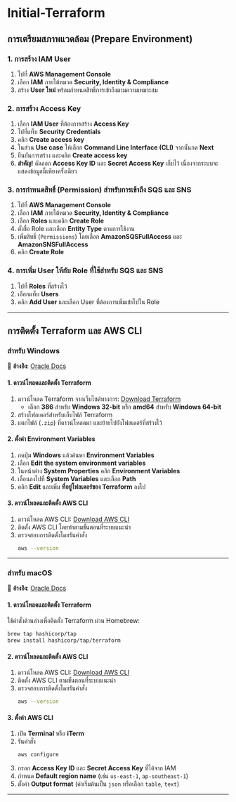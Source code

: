 # Initial-Terraform

## การเตรียมสภาพแวดล้อม (Prepare Environment)

### 1. การสร้าง IAM User
1. ไปที่ **AWS Management Console**
2. เลือก **IAM** ภายใต้หมวด **Security, Identity & Compliance**
3. สร้าง **User ใหม่** พร้อมกำหนดสิทธิ์การเข้าถึงตามความเหมาะสม

### 2. การสร้าง Access Key
1. เลือก **IAM User** ที่ต้องการสร้าง **Access Key**
2. ไปที่แท็บ **Security Credentials**
3. คลิก **Create access key**
4. ในส่วน **Use case** ให้เลือก **Command Line Interface (CLI)** จากนั้นกด **Next**
5. ยืนยันการสร้าง และคลิก **Create access key**
6. **สำคัญ!** คัดลอก **Access Key ID** และ **Secret Access Key** เก็บไว้ เนื่องจากระบบจะแสดงข้อมูลนี้เพียงครั้งเดียว

### 3. การกำหนดสิทธิ์ (Permission) สำหรับการเข้าถึง SQS และ SNS
1. ไปที่ **AWS Management Console**
2. เลือก **IAM** ภายใต้หมวด **Security, Identity & Compliance**
3. เลือก **Roles** และคลิก **Create Role**
4. ตั้งชื่อ Role และเลือก **Entity Type** ตามการใช้งาน
5. เพิ่มสิทธิ์ (`Permissions`) โดยเลือก **AmazonSQSFullAccess** และ **AmazonSNSFullAccess**
6. คลิก **Create Role**

### 4. การเพิ่ม User ให้กับ Role ที่ใช้สำหรับ SQS และ SNS
1. ไปที่ **Roles** ที่สร้างไว้
2. เลือกแท็บ **Users**
3. คลิก **Add User** และเลือก User ที่ต้องการเพิ่มเข้าไปใน Role

---

## การติดตั้ง Terraform และ AWS CLI

### สำหรับ Windows  
📌 **อ้างอิง**: [Oracle Docs](https://docs.oracle.com/en/solutions/infrastructure-components-to-deploy-peoplesoft/ebs-configuring-terraform-windows-systems.html#GUID-6DD1EC34-3052-45C1-8196-7F07C47ACD74)

#### 1. ดาวน์โหลดและติดตั้ง Terraform
1. ดาวน์โหลด Terraform จากเว็บไซต์ทางการ: [Download Terraform](https://developer.hashicorp.com/terraform/install#windows)  
   - เลือก **386** สำหรับ **Windows 32-bit** หรือ **amd64** สำหรับ **Windows 64-bit**
2. สร้างโฟลเดอร์สำหรับเก็บไฟล์ Terraform
3. แตกไฟล์ (`.zip`) ที่ดาวน์โหลดมา และย้ายไปยังโฟลเดอร์ที่สร้างไว้

#### 2. ตั้งค่า Environment Variables
1. กดปุ่ม **Windows** แล้วค้นหา **Environment Variables**
2. เลือก **Edit the system environment variables**
3. ในหน้าต่าง **System Properties** คลิก **Environment Variables**
4. เลื่อนลงไปที่ **System Variables** และเลือก **Path**
5. คลิก **Edit** และเพิ่ม **ที่อยู่โฟลเดอร์ของ Terraform** ลงไป

#### 3. ดาวน์โหลดและติดตั้ง AWS CLI
1. ดาวน์โหลด AWS CLI: [Download AWS CLI](https://awscli.amazonaws.com/AWSCLIV2.msi)
2. ติดตั้ง AWS CLI โดยทำตามขั้นตอนที่ระบบแนะนำ
3. ตรวจสอบการติดตั้งโดยรันคำสั่ง
   ```sh
   aws --version
   ```

---

### สำหรับ macOS  
📌 **อ้างอิง**: [Oracle Docs](https://docs.oracle.com/en/solutions/infrastructure-components-to-deploy-peoplesoft/ebs-configuring-terraform-unix-systems.html#GUID-79356933-676C-427A-ACEE-8F49E634011A)

#### 1. ดาวน์โหลดและติดตั้ง Terraform
ใช้คำสั่งด้านล่างเพื่อติดตั้ง Terraform ผ่าน Homebrew:  
```sh
brew tap hashicorp/tap  
brew install hashicorp/tap/terraform  
```

#### 2. ดาวน์โหลดและติดตั้ง AWS CLI
1. ดาวน์โหลด AWS CLI: [Download AWS CLI](https://awscli.amazonaws.com/AWSCLIV2.pkg)
2. ติดตั้ง AWS CLI ตามขั้นตอนที่ระบบแนะนำ
3. ตรวจสอบการติดตั้งโดยรันคำสั่ง
   ```sh
   aws --version
   ```

#### 3. ตั้งค่า AWS CLI
1. เปิด **Terminal** หรือ **iTerm**
2. รันคำสั่ง
   ```sh
   aws configure
   ```  
3. กรอก **Access Key ID** และ **Secret Access Key** ที่ได้จาก IAM
4. กำหนด **Default region name** (เช่น `us-east-1`, `ap-southeast-1`)
5. ตั้งค่า **Output format** (ค่าเริ่มต้นเป็น `json` หรือเลือก `table`, `text`)

---
